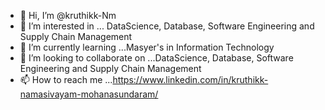 - 👋 Hi, I’m @kruthikk-Nm
- 👀 I’m interested in ... DataScience, Database, Software Engineering and Supply Chain Management 
- 🌱 I’m currently learning ...Masyer's in Information Technology 
- 💞️ I’m looking to collaborate on ...DataScience, Database, Software Engineering and Supply Chain Management 
- 📫 How to reach me ...https://www.linkedin.com/in/kruthikk-namasivayam-mohanasundaram/

<!---
kruthikk-Nm/kruthikk-Nm is a ✨ special ✨ repository because its `README.md` (this file) appears on your GitHub profile.
You can click the Preview link to take a look at your changes.
--->
